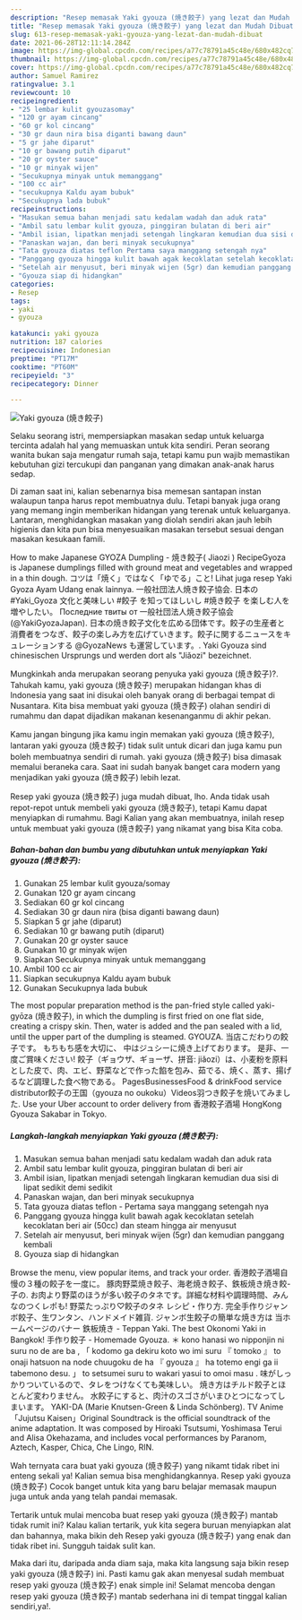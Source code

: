 ```yaml
---
description: "Resep memasak Yaki gyouza (焼き餃子) yang lezat dan Mudah Dibuat"
title: "Resep memasak Yaki gyouza (焼き餃子) yang lezat dan Mudah Dibuat"
slug: 613-resep-memasak-yaki-gyouza-yang-lezat-dan-mudah-dibuat
date: 2021-06-28T12:11:14.284Z
image: https://img-global.cpcdn.com/recipes/a77c78791a45c48e/680x482cq70/yaki-gyouza-焼き餃子-foto-resep-utama.jpg
thumbnail: https://img-global.cpcdn.com/recipes/a77c78791a45c48e/680x482cq70/yaki-gyouza-焼き餃子-foto-resep-utama.jpg
cover: https://img-global.cpcdn.com/recipes/a77c78791a45c48e/680x482cq70/yaki-gyouza-焼き餃子-foto-resep-utama.jpg
author: Samuel Ramirez
ratingvalue: 3.1
reviewcount: 10
recipeingredient:
- "25 lembar kulit gyouzasomay"
- "120 gr ayam cincang"
- "60 gr kol cincang"
- "30 gr daun nira bisa diganti bawang daun"
- "5 gr jahe diparut"
- "10 gr bawang putih diparut"
- "20 gr oyster sauce"
- "10 gr minyak wijen"
- "Secukupnya minyak untuk memanggang"
- "100 cc air"
- "secukupnya Kaldu ayam bubuk"
- "Secukupnya lada bubuk"
recipeinstructions:
- "Masukan semua bahan menjadi satu kedalam wadah dan aduk rata"
- "Ambil satu lembar kulit gyouza, pinggiran bulatan di beri air"
- "Ambil isian, lipatkan menjadi setengah lingkaran kemudian dua sisi di lipat sedikit demi sedikit"
- "Panaskan wajan, dan beri minyak secukupnya"
- "Tata gyouza diatas teflon Pertama saya manggang setengah nya"
- "Panggang gyouza hingga kulit bawah agak kecoklatan setelah kecoklatan beri air (50cc) dan steam hingga air menyusut"
- "Setelah air menyusut, beri minyak wijen (5gr) dan kemudian panggang kembali"
- "Gyouza siap di hidangkan"
categories:
- Resep
tags:
- yaki
- gyouza

katakunci: yaki gyouza 
nutrition: 187 calories
recipecuisine: Indonesian
preptime: "PT17M"
cooktime: "PT60M"
recipeyield: "3"
recipecategory: Dinner

---
```



![Yaki gyouza (焼き餃子)](https://img-global.cpcdn.com/recipes/a77c78791a45c48e/680x482cq70/yaki-gyouza-焼き餃子-foto-resep-utama.jpg)

Selaku seorang istri, mempersiapkan masakan sedap untuk keluarga tercinta adalah hal yang memuaskan untuk kita sendiri. Peran seorang  wanita bukan saja mengatur rumah saja, tetapi kamu pun wajib memastikan kebutuhan gizi tercukupi dan panganan yang dimakan anak-anak harus sedap.

Di zaman  saat ini, kalian sebenarnya bisa memesan santapan instan walaupun tanpa harus repot membuatnya dulu. Tetapi banyak juga orang yang memang ingin memberikan hidangan yang terenak untuk keluarganya. Lantaran, menghidangkan masakan yang diolah sendiri akan jauh lebih higienis dan kita pun bisa menyesuaikan masakan tersebut sesuai dengan masakan kesukaan famili. 

How to make Japanese GYOZA Dumpling - 焼き餃子( Jiaozi ) RecipeGyoza is Japanese dumplings filled with ground meat and vegetables and wrapped in a thin dough. コツは「焼く」ではなく「ゆでる」こと! Lihat juga resep Yaki Gyoza Ayam Udang enak lainnya. 一般社団法人焼き餃子協会. 日本の #Yaki_Gyoza 文化と美味しい #餃子 を知ってほしいし #焼き餃子 を楽しむ人を増やしたい。 Последние твиты от 一般社団法人焼き餃子協会 (@YakiGyozaJapan). 日本の焼き餃子文化を広める団体です。餃子の生産者と消費者をつなぎ、餃子の楽しみ方を広げていきます。餃子に関するニュースをキュレーションする @GyozaNews も運営しています。. Yaki Gyouza sind chinesischen Ursprungs und werden dort als &#34;Jiǎozi&#34; bezeichnet.

Mungkinkah anda merupakan seorang penyuka yaki gyouza (焼き餃子)?. Tahukah kamu, yaki gyouza (焼き餃子) merupakan hidangan khas di Indonesia yang saat ini disukai oleh banyak orang di berbagai tempat di Nusantara. Kita bisa membuat yaki gyouza (焼き餃子) olahan sendiri di rumahmu dan dapat dijadikan makanan kesenanganmu di akhir pekan.

Kamu jangan bingung jika kamu ingin memakan yaki gyouza (焼き餃子), lantaran yaki gyouza (焼き餃子) tidak sulit untuk dicari dan juga kamu pun boleh membuatnya sendiri di rumah. yaki gyouza (焼き餃子) bisa dimasak memalui beraneka cara. Saat ini sudah banyak banget cara modern yang menjadikan yaki gyouza (焼き餃子) lebih lezat.

Resep yaki gyouza (焼き餃子) juga mudah dibuat, lho. Anda tidak usah repot-repot untuk membeli yaki gyouza (焼き餃子), tetapi Kamu dapat menyiapkan di rumahmu. Bagi Kalian yang akan membuatnya, inilah resep untuk membuat yaki gyouza (焼き餃子) yang nikamat yang bisa Kita coba.

<!--inarticleads1-->

##### Bahan-bahan dan bumbu yang dibutuhkan untuk menyiapkan Yaki gyouza (焼き餃子):

1. Gunakan 25 lembar kulit gyouza/somay
1. Gunakan 120 gr ayam cincang
1. Sediakan 60 gr kol cincang
1. Sediakan 30 gr daun nira (bisa diganti bawang daun)
1. Siapkan 5 gr jahe (diparut)
1. Sediakan 10 gr bawang putih (diparut)
1. Gunakan 20 gr oyster sauce
1. Gunakan 10 gr minyak wijen
1. Siapkan Secukupnya minyak untuk memanggang
1. Ambil 100 cc air
1. Siapkan secukupnya Kaldu ayam bubuk
1. Gunakan Secukupnya lada bubuk


The most popular preparation method is the pan-fried style called yaki-gyōza (焼き餃子), in which the dumpling is first fried on one flat side, creating a crispy skin. Then, water is added and the pan sealed with a lid, until the upper part of the dumpling is steamed. GYOUZA. 当店こだわりの餃子です。 もちもち感を大切に、 中はジュシーに焼き上げております。 是非、一度ご賞味ください! 餃子（ギョウザ、ギョーザ、拼音: jiǎozi）は、小麦粉を原料とした皮で、肉、エビ、野菜などで作った餡を包み、茹でる、焼く、蒸す、揚げるなど調理した食べ物である。 PagesBusinessesFood &amp; drinkFood service distributor餃子の王国（gyouza no oukoku）Videos羽つき餃子を焼いてみました. Use your Uber account to order delivery from 香港餃子酒場 HongKong Gyouza Sakabar in Tokyo. 

<!--inarticleads2-->

##### Langkah-langkah menyiapkan Yaki gyouza (焼き餃子):

1. Masukan semua bahan menjadi satu kedalam wadah dan aduk rata
1. Ambil satu lembar kulit gyouza, pinggiran bulatan di beri air
1. Ambil isian, lipatkan menjadi setengah lingkaran kemudian dua sisi di lipat sedikit demi sedikit
1. Panaskan wajan, dan beri minyak secukupnya
1. Tata gyouza diatas teflon - Pertama saya manggang setengah nya
1. Panggang gyouza hingga kulit bawah agak kecoklatan setelah kecoklatan beri air (50cc) dan steam hingga air menyusut
1. Setelah air menyusut, beri minyak wijen (5gr) dan kemudian panggang kembali
1. Gyouza siap di hidangkan


Browse the menu, view popular items, and track your order. 香港餃子酒場自慢の３種の餃子を一度に。 豚肉野菜焼き餃子、海老焼き餃子、鉄板焼き焼き餃-子の. お肉より野菜のほうが多い餃子のタネです。詳細な材料や調理時間、みんなのつくレポも! 野菜たっぷり♡餃子のタネ レシピ・作り方. 完全手作りジャンボ餃子、生ワンタン、ハンドメイド雑貨. ジャンボ生餃子の簡単な焼き方は 当ホームページのバナー 鉄板焼き - Teppan Yaki. The best Okonomi Yaki in Bangkok! 手作り餃子 - Homemade Gyouza. ＊ kono hanasi wo nipponjin ni suru no de are ba , 「 kodomo ga dekiru koto wo imi suru 『 tomoko 』 to onaji hatsuon na node chuugoku de ha 『 gyouza 』 ha totemo engi ga ii tabemono desu. 」 to setsumei suru to wakari yasui to omoi masu . 味がしっかりついているので、タレをつけなくても美味しい。 焼き方はチルド餃子とほとんど変わりません。 水餃子にすると、肉汁のスゴさがいまひとつになってしまいます。 YAKI-DA (Marie Knutsen-Green &amp; Linda Schönberg). TV Anime「Jujutsu Kaisen」Original Soundtrack is the official soundtrack of the anime adaptation. It was composed by Hiroaki Tsutsumi, Yoshimasa Terui and Alisa Okehazama, and includes vocal performances by Paranom, Aztech, Kasper, Chica, Che Lingo, RIN. 

Wah ternyata cara buat yaki gyouza (焼き餃子) yang nikamt tidak ribet ini enteng sekali ya! Kalian semua bisa menghidangkannya. Resep yaki gyouza (焼き餃子) Cocok banget untuk kita yang baru belajar memasak maupun juga untuk anda yang telah pandai memasak.

Tertarik untuk mulai mencoba buat resep yaki gyouza (焼き餃子) mantab tidak rumit ini? Kalau kalian tertarik, yuk kita segera buruan menyiapkan alat dan bahannya, maka bikin deh Resep yaki gyouza (焼き餃子) yang enak dan tidak ribet ini. Sungguh taidak sulit kan. 

Maka dari itu, daripada anda diam saja, maka kita langsung saja bikin resep yaki gyouza (焼き餃子) ini. Pasti kamu gak akan menyesal sudah membuat resep yaki gyouza (焼き餃子) enak simple ini! Selamat mencoba dengan resep yaki gyouza (焼き餃子) mantab sederhana ini di tempat tinggal kalian sendiri,ya!.

